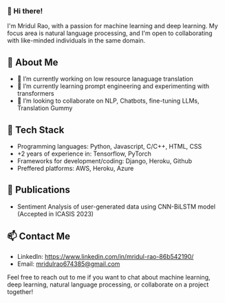 ### 👋 Hi there! 
I'm Mridul Rao, with a passion for machine learning and deep learning. My focus area is natural language processing, and I'm open to collaborating with like-minded individuals in the same domain. 

## 🧐 About Me
- 🔭 I’m currently working on low resource lanaguage translation
- 🌱 I’m currently learning prompt engineering and experimenting with transformers
- 👯 I’m looking to collaborate on NLP, Chatbots, fine-tuning LLMs, Translation Gummy

## 🚀 Tech Stack
- Programming languages: Python, Javascript, C/C++, HTML, CSS
- +2 years of experience in: Tensorflow, PyTorch
- Frameworks for development/coding: Django, Heroku, Github
- Preffered platforms: AWS, Heroku, Azure

## 🔖 Publications
- Sentiment Analysis of user-generated data using CNN-BiLSTM model (Accepted in ICASIS 2023)

## 📫 Contact Me
- LinkedIn: https://www.linkedin.com/in/mridul-rao-86b542190/
- Email: mridulrao674385@gmail.com

Feel free to reach out to me if you want to chat about machine learning, deep learning, natural language processing, or collaborate on a project together!
